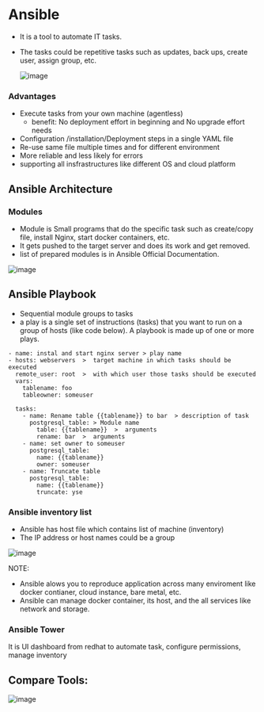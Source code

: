 # Ansible
* It is a tool to automate IT tasks.
* The tasks could be repetitive tasks such as updates, back ups, create user, assign group, etc.

  ![image](https://github.com/user-attachments/assets/ba38ac35-bf7d-413e-bf80-d03897b2788f)

### Advantages
* Execute tasks from your own machine (agentless)
  * benefit: No deployment effort in beginning and No upgrade effort needs
* Configuration /installation/Deployment steps in a single YAML file
* Re-use same file multiple times and for different environment
* More reliable and less likely for errors
* supporting all insfrastructures like different OS and cloud platform

## Ansible Architecture
### Modules
* Module is Small programs that do the specific task such as create/copy file, install Nginx, start docker containers, etc.
* It gets pushed to the target server and does its work and get removed.
* list of prepared modules is in Ansible Official Documentation.

![image](https://github.com/user-attachments/assets/5072fd34-4947-46b5-8fd2-9a517afec8a5)

## Ansible Playbook
* Sequential module groups to tasks
* a play is a single set of instructions (tasks) that you want to run on a group of hosts (like code below). A playbook is made up of one or more plays.

```
- name: instal and start nginx server > play name
- hosts: webservers  >  target machine in which tasks should be executed
  remote_user: root  >  with which user those tasks should be executed
  vars:
    tablename: foo
    tableowner: someuser

  tasks:
    - name: Rename table {{tablename}} to bar  > description of task
      postgresql_table: > Module name
        table: {{tablename}}  >  arguments
        rename: bar  >  arguments
    - name: set owner to someuser
      postgresql_table:
        name: {{tablename}}
        owner: someuser
    - name: Truncate table
      postgresql_table:
        name: {{tablename}}
        truncate: yse

```

### Ansible inventory list 
* Ansible has host file which contains list of machine (inventory)
* The IP address or host names could be a group 

![image](https://github.com/user-attachments/assets/d3256076-2dcf-4e14-8f10-f9faa9f9973c)

NOTE: 
* Ansible alows you to reproduce application across many enviroment like docker contianer, cloud instance, bare metal, etc.
* Ansible can manage docker container, its host, and the all services like network and storage.
### Ansible Tower
It is UI dashboard from redhat to automate task, configure permissions, manage inventory

## Compare Tools:

![image](https://github.com/user-attachments/assets/d6b1df4f-7992-462a-9fd4-1de8d961bb03)

